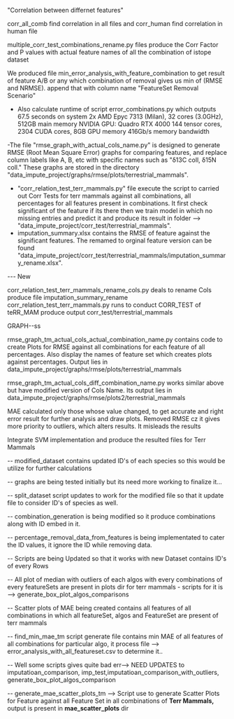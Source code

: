 "Correlation between differnet features"

corr_all_comb find correlation in all files and corr_human find correlation in human file

multiple_corr_test_combinations_rename.py files produce the Corr Factor and P values with actual feature names of all the combination of istope dataset

We produced file min_error_analysis_with_feature_combination to get result of feature A/B or any which combination of removal gives us min of (RMSE and NRMSE). append that with column name "FeatureSet Removal Scenario"

- Also calculate runtime of script error_combinations.py which outputs 67.5 seconds on system
  2x AMD Epyc 7313 (Milan), 32 cores (3.0GHz), 512GB main memory
  NVIDIA GPU: Quadro RTX 4000
  144 tensor cores, 2304 CUDA cores, 8GB GPU memory
  416Gb/s memory bandwidth

-The file "rmse_graph_with_actual_cols_name.py" is designed to generate RMSE (Root Mean Square Error) graphs for comparing features, and replace column labels like A, B, etc with specific names such as "δ13C coll, δ15N coll." These graphs are stored in the directory "data_impute_project/graphs/rmse/plots/terrestrial_mammals".

- "corr_relation_test_terr_mammals.py" file execute the script to carried out Corr Tests for terr mammals against all combinations, all percentages for all features present in combinations. It first check significant of the feature if its there then we train model in which no missing entries and predict it and produce its result in folder --> "data_impute_project/corr_test/terrestrial_mammals".
- imputation_summary.xlsx contains the RMSE of feature against the significant features. The remamed to orginal feature version can be found "data_impute_project/corr_test/terrestrial_mammals/imputation_summary_rename.xlsx".

--- New

corr_relation_test_terr_mammals_rename_cols.py deals to rename Cols produce file imputation_summary_rename
corr_relation_test_terr_mammals.py runs to conduct CORR_TEST of teRR_MAM produce output corr_test/terrestrial_mammals

GRAPH--ss

rmse_graph_tm_actual_cols_actual_combination_name.py contains code to create Plots for RMSE against all combinations for each feature of all percentages. Also display the names of feature set which creates plots against percentages. Output lies in data_impute_project/graphs/rmse/plots/terrestrial_mammals

rmse_graph_tm_actual_cols_diff_combination_name.py works similar above but have modified version of Cols Name. Its output lies in data_impute_project/graphs/rmse/plots2/terrestrial_mammals

MAE calculated only those whose value changed, to get accurate and right error result for further analysis and draw plots.
Removed RMSE cz it gives more priority to outliers, which alters results. It misleads the results

Integrate SVM implementation and produce the resulted files for Terr Mammals

-- modified_dataset contains updated ID's of each species so this would be utilize for further calculations

-- graphs are being tested initially but its need more working to finalize it...

-- split_dataset script updates to work for the modified file so that it update file to consider ID's of species as well.

-- combination_generation is being modified so it produce combinations along with ID embed in it.

-- percentage_removal_data_from_features is being implementated to cater the ID values, it ignore the ID while removing data.

-- Scripts are being Updated so that it works with new Dataset contains ID's of every Rows

-- All plot of median with outliers of each algos with every combinations of every featureSets are present in plots dir for terr mammals - scripts for it is --> generate_box_plot_algos_comparisons

-- Scatter plots of MAE being created contains all features of all combinations in which all featureSet, algos and FeatureSet are present of terr mammals

-- find_min_mae_tm script generate file contains min MAE of all features of all combinations for particular algo, it process file --> error_analysis_with_all_featureset.csv to determine it..

-- Well some scripts gives quite bad err--> NEED UPDATES to imputatioan_comparison, imp_test,imputatioan_comparison_with_outliers, generate_box_plot_algos_comparison

-- generate_mae_scatter_plots_tm --> Script use to generate Scatter Plots for Feature against all Feature Set in all combinations of **Terr Mammals,** output is present in **mae_scatter_plots** dir
